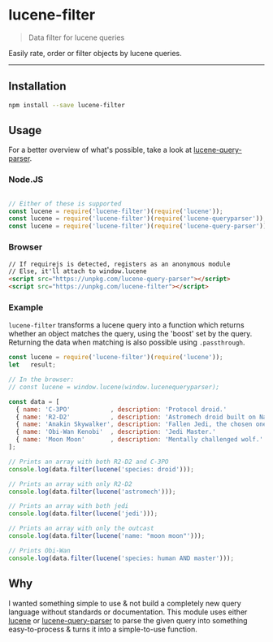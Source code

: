 # lucene-filter

> Data filter for lucene queries

Easily rate, order or filter objects by lucene queries.

---

## Installation

```bash
npm install --save lucene-filter
```

## Usage

For a better overview of what's possible, take a look at [lucene-query-parser][lucene-query-parser].

### Node.JS

```javascript

// Either of these is supported
const lucene = require('lucene-filter')(require('lucene'));
const lucene = require('lucene-filter')(require('lucene-queryparser'));
const lucene = require('lucene-filter')(require('lucene-query-parser'));
```

### Browser

```html
// If requirejs is detected, registers as an anonymous module
// Else, it'll attach to window.lucene
<script src="https://unpkg.com/lucene-query-parser"></script>
<script src="https://unpkg.com/lucene-filter"></script>
```

### Example

`lucene-filter` transforms a lucene query into a function which returns whether an object matches the query, using the
'boost' set by the query. Returning the data when matching is also possible using `.passthrough`.

```js
const lucene = require('lucene-filter')(require('lucene'));
let   result;

// In the browser:
// const lucene = window.lucene(window.lucenequeryparser);

const data = [
  { name: 'C-3PO'           , description: 'Protocol droid.'                , species: 'Droid' },
  { name: 'R2-D2'           , description: 'Astromech droid built on Naboo.', species: 'Droid' },
  { name: 'Anakin Skywalker', description: 'Fallen Jedi, the chosen one.'   , species: 'Human' },
  { name: 'Obi-Wan Kenobi'  , description: 'Jedi Master.'                   , species: 'Human' },
  { name: 'Moon Moon'       , description: 'Mentally challenged wolf.'      , species: 'Wolf'  },
];

// Prints an array with both R2-D2 and C-3PO
console.log(data.filter(lucene('species: droid')));

// Prints an array with only R2-D2
console.log(data.filter(lucene('astromech')));

// Prints an array with both jedi
console.log(data.filter(lucene('jedi')));

// Prints an array with only the outcast
console.log(data.filter(lucene('name: "moon moon"')));

// Prints Obi-Wan
console.log(data.filter(lucene('species: human AND master')));

```

## Why

I wanted something simple to use & not build a completely new query language without standards or documentation. This
module uses either [lucene][lucene] or [lucene-query-parser][lucene-query-parser] to parse the given query into
something easy-to-process & turns it into a simple-to-use function.

[lucene]: https://www.npmjs.com/package/lucene
[lucene-query-parser]: https://www.npmjs.com/package/lucene-query-parser
